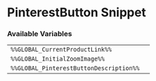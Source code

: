 # PinterestButton Snippet

### Available Variables
|||
|---|---|
| `%%GLOBAL_CurrentProductLink%%` |
| `%%GLOBAL_InitialZoomImage%%` |
| `%%GLOBAL_PinterestButtonDescription%%` |
